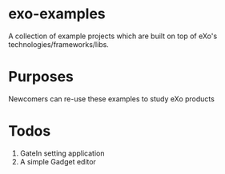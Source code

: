 exo-examples
============

A collection of example projects which are built on top of eXo's technologies/frameworks/libs.


Purposes
============
Newcomers can re-use these examples to study eXo products


Todos
============
1. GateIn setting application
2. A simple Gadget editor
